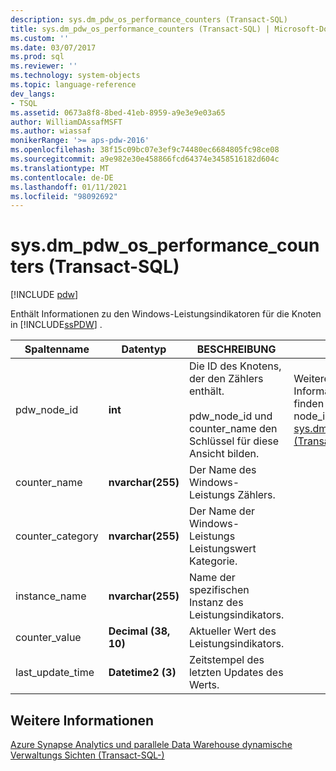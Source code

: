 ```yaml
---
description: sys.dm_pdw_os_performance_counters (Transact-SQL)
title: sys.dm_pdw_os_performance_counters (Transact-SQL) | Microsoft-Dokumentation
ms.custom: ''
ms.date: 03/07/2017
ms.prod: sql
ms.reviewer: ''
ms.technology: system-objects
ms.topic: language-reference
dev_langs:
- TSQL
ms.assetid: 0673a8f8-8bed-41eb-8959-a9e3e9e03a65
author: WilliamDAssafMSFT
ms.author: wiassaf
monikerRange: '>= aps-pdw-2016'
ms.openlocfilehash: 38f15c09bc07e3ef9c74480ec6684805fc98ce08
ms.sourcegitcommit: a9e982e30e458866fcd64374e3458516182d604c
ms.translationtype: MT
ms.contentlocale: de-DE
ms.lasthandoff: 01/11/2021
ms.locfileid: "98092692"
---
```

# <a name="sysdm_pdw_os_performance_counters-transact-sql"></a>sys.dm_pdw_os_performance_counters (Transact-SQL)
[!INCLUDE [pdw](../../includes/applies-to-version/pdw.md)]

  Enthält Informationen zu den Windows-Leistungsindikatoren für die Knoten in [!INCLUDE[ssPDW](../../includes/sspdw-md.md)] .  
  
|Spaltenname|Datentyp|BESCHREIBUNG|Range|  
|-----------------|---------------|-----------------|-----------|  
|pdw_node_id|**int**|Die ID des Knotens, der den Zählers enthält.<br /><br /> pdw_node_id und counter_name den Schlüssel für diese Ansicht bilden.|Weitere Informationen finden Sie unter node_id in [sys.dm_pdw_nodes &#40;Transact-SQL-&#41;](../../relational-databases/system-dynamic-management-views/sys-dm-pdw-nodes-transact-sql.md).|  
|counter_name|**nvarchar(255)**|Der Name des Windows-Leistungs Zählers.||  
|counter_category|**nvarchar(255)**|Der Name der Windows-Leistungs Leistungswert Kategorie.||  
|instance_name|**nvarchar(255)**|Name der spezifischen Instanz des Leistungsindikators.||  
|counter_value|**Decimal (38, 10)**|Aktueller Wert des Leistungsindikators.||  
|last_update_time|**Datetime2 (3)**|Zeitstempel des letzten Updates des Werts.||  
  
## <a name="see-also"></a>Weitere Informationen  
 [Azure Synapse Analytics und parallele Data Warehouse dynamische Verwaltungs Sichten &#40;Transact-SQL-&#41;](../../relational-databases/system-dynamic-management-views/sql-and-parallel-data-warehouse-dynamic-management-views.md)  
  
  
